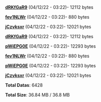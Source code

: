 [**dRKfGaR9**](/data/dRKfGaR9.txt) (04/12/22 - 03:22)- 12112 bytes

[**fev1NLWr**](/data/fev1NLWr.txt) (04/12/22 - 03:22)- 880 bytes

[**jCzvksxr**](/data/jCzvksxr.txt) (04/12/22 - 03:22)- 12021 bytes

[**dRKfGaR9**](/data/dRKfGaR9.txt) (04/12/22 - 03:22)- 12112 bytes

[**pWiEPG0E**](/data/pWiEPG0E.txt) (04/12/22 - 03:22)- 12293 bytes

[**fev1NLWr**](/data/fev1NLWr.txt) (04/12/22 - 03:22)- 880 bytes

[**pWiEPG0E**](/data/pWiEPG0E.txt) (04/12/22 - 03:22)- 12293 bytes

[**jCzvksxr**](/data/jCzvksxr.txt) (04/12/22 - 03:22)- 12021 bytes

**Total Datas**: 6428

**Total Size**: 36.84 MB / 36.8 MB